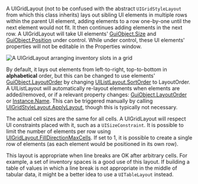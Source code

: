 A UIGridLayout (not to be confused with the abstract `UIGridStyleLayout` from which this class inherits) lays out sibling UI elements in multiple rows within the parent UI element, adding elements to a row one-by-one until the next element would not fit. It then continues adding elements in the next row. A UIGridLayout will take UI elements' [GuiObject.Size](https://developer.roblox.com/api-reference/property/GuiObject/Size) and [GuiObject.Position](https://developer.roblox.com/api-reference/property/GuiObject/Position) under control. While under control, these UI elements' properties will not be editable in the Properties window.

![A UIGridLayout arranging inventory slots in a grid][1]

By default, it lays out elements from left-to-right, top-to-bottom in **alphabetical** order, but this can be changed to use elements' [GuiObject.LayoutOrder](https://developer.roblox.com/api-reference/property/GuiObject/LayoutOrder) by changing [UIListLayout.SortOrder](https://developer.roblox.com/search#stq=SortOrder) to LayoutOrder. A UIListLayout will automatically re-layout elements when elements are added/removed, or if a relevant property changes: [GuiObject.LayoutOrder](https://developer.roblox.com/api-reference/property/GuiObject/LayoutOrder) or [Instance.Name](https://developer.roblox.com/api-reference/property/Instance/Name). This can be triggered manually by calling [UIGridStyleLayout.ApplyLayout](https://developer.roblox.com/api-reference/function/UIGridStyleLayout/ApplyLayout), though this is typically not necessary.

The actual cell sizes are the same for all cells. A UIGridLayout will respect UI constraints placed with it, such as a `UISizeConstraint`. It is possible to limit the number of elements per row using [UIGridLayout.FillDirectionMaxCells](https://developer.roblox.com/api-reference/property/UIGridLayout/FillDirectionMaxCells). If set to 1, it is possible to create a single row of elements (as each element would be positioned in its own row).

This layout is appropriate when line breaks are OK after arbitrary cells. For example, a set of inventory spaces is a good use of this layout. If building a table of values in which a line break is not appropriate in the middle of tabular data, it might be a better idea to use a `UITableLayout` instead.

[1]: https://developer.roblox.com/assets/bltb9ddab50d7fdebee/UIGridLayout.png